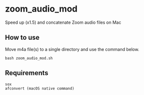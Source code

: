 # zoom_audio_mod

Speed up (x1.5) and concatenate Zoom audio files on Mac

## How to use

Move m4a file(s) to a single directory and use the command below.

```
bash zoom_audio_mod.sh
```

## Requirements
```
sox
afconvert (macOS native command)
```
